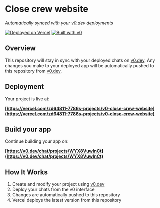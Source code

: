 # Close crew website

*Automatically synced with your [v0.dev](https://v0.dev) deployments*

[![Deployed on Vercel](https://img.shields.io/badge/Deployed%20on-Vercel-black?style=for-the-badge&logo=vercel)](https://vercel.com/zd64811-7786s-projects/v0-close-crew-website)
[![Built with v0](https://img.shields.io/badge/Built%20with-v0.dev-black?style=for-the-badge)](https://v0.dev/chat/projects/WYX8VuwInCt)

## Overview

This repository will stay in sync with your deployed chats on [v0.dev](https://v0.dev).
Any changes you make to your deployed app will be automatically pushed to this repository from [v0.dev](https://v0.dev).

## Deployment

Your project is live at:

**[https://vercel.com/zd64811-7786s-projects/v0-close-crew-website](https://vercel.com/zd64811-7786s-projects/v0-close-crew-website)**

## Build your app

Continue building your app on:

**[https://v0.dev/chat/projects/WYX8VuwInCt](https://v0.dev/chat/projects/WYX8VuwInCt)**

## How It Works

1. Create and modify your project using [v0.dev](https://v0.dev)
2. Deploy your chats from the v0 interface
3. Changes are automatically pushed to this repository
4. Vercel deploys the latest version from this repository